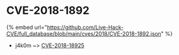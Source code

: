 # CVE-2018-1892
{% embed url="https://github.com/Live-Hack-CVE/full_database/blob/main/cves/2018/CVE-2018-1892.json" %}

* j4k0m ~> [CVE-2018-18925](https://www.alice-snow.ru/2018/database/cve-2018-1892/cve-2018-18925-j4k0m)